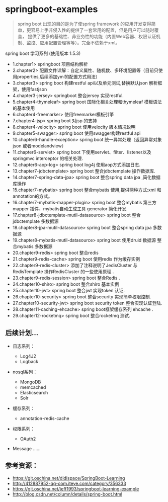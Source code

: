# springboot-examples
> spring boot 出现的目的是为了使spring  framework 的应用开发变得简单，更容易上手非侵入性的提供了一套常用的配置，但是用户可以随时覆盖，
  提供了更多的基础性、非业务性的功能（内置Web容器、权限认证机制、监控、应用配置管理等等）。完全不依赖于xml。 

spring boot 学习系列 (使用版本 1.5.3)

* 1.chapter1> springboot 项目结构解析 
* 2.chapter2> 配置文件详解：自定义属性、随机数、多环境配置等（目前只使用properties,后续添加yml的配置方式用法）
* 3.chapter3> spring boot 构建restful api以及单元测试,替换默认json 解析框架，使用fastjson
* 4.chapter3-jersey> springboot 整合jersey 实现restful. 
* 5.chapter4-thymeleaf> spring boot 国际化相关处理和thymeleaf 模板语法的基本使用 
* 6.chapter4-freemarker> 使用freemarker模板引擎 
* 7.chapter4-jsp> spring boot 对jsp 的支持 
* 8.chapter4-velocity> spring boot 使用velocity 版本情况说明 
* 9.chapter5-swagger> spring boot 使用swagger构建restful api 
* 10.chapter6-handle-exception> spring boot 统一异常处理（返回异常对象json 或者modelandview） 
* 11.chapter6-servlet> spring boot 下使用servlet、filter、listener以及springmvc interceptor 的相关处理.
* 12.chapter6-aop-log> spring boot log4j 使用aop方式添加日志.
* 13.chapter7-jdbctemplate> spring boot 整合jdbctemplate 操作数据库. 
* 14.chapter7-spring-data-jpa> spring boot 整合spring data jpa ,简化数据库操作 
* 15.chapter7-mybatis> spring boot 整合mybatis 使用,提供两种方式:xml 和annotation的方式。 
* 16.chapter7-mybatis-mapper-plugin> spring boot 整合mybatis 第三方mapper 插件、mybatis自动生成工具 generator 简化开发. 
* 17.chapter8-jdbctemplate-mutil-datasource> spring boot 整合jdbctemplate 多数据源 
* 18.chapter8-jpa-mutil-datasource> spring boot 整合spring data jpa 多数据源 
* 19.chapter8-mybatis-mutil-datasource> spring boot 使用druid 数据源 整合mybatis 多数据源 
* 20.chapter9-redis> spring boot 整合redis 
* 21.chapter9-redis-cache> spring boot 使用redis 作为缓存实例 
* 22.chapter9-redis-cluster> 添加了注释说明了JedisCluster 与RedisTemplate 操作RedisCluster 的一些使用原理 .
* 23.chapter9-redis-session> spring boot 整合Redis .
* 24.chapter10-shiro> spring boot 整合shiro 基本实例
* 25.chapter10-jwt> spring boot 整合jwt 实现token 认证.	
* 26.chapter10-security> spring boot 整合security 实现简单权限控制.	
* 27.chapter10-security-jwt> spring boot security token 整合实现认证登陆.
* 28.chapter11-caching-ehcache> spring boot框架缓存系列 ehcache .
* 29.chapter12-rocketmq> spring boot 整合rocketmq 测试.	

## 后续计划...
* 日志系列：
     *  Log4J2
     *  Logback  
* nosql系列：
     *  MongoDB
     *  memcached
     *  Elasticsearch
     *  Solr
* 缓存系列：
     *  annotation-redis-cache
* 权限系列：
     *  OAuth2

* Message ......     
     
## 参考资源：
* https://git.oschina.net/didispace/SpringBoot-Learning
* http://412887952-qq-com.iteye.com/category/356333
* https://git.oschina.net/jeff1993/springboot-learning-example
* http://blog.csdn.net/column/details/spring-boot.html


